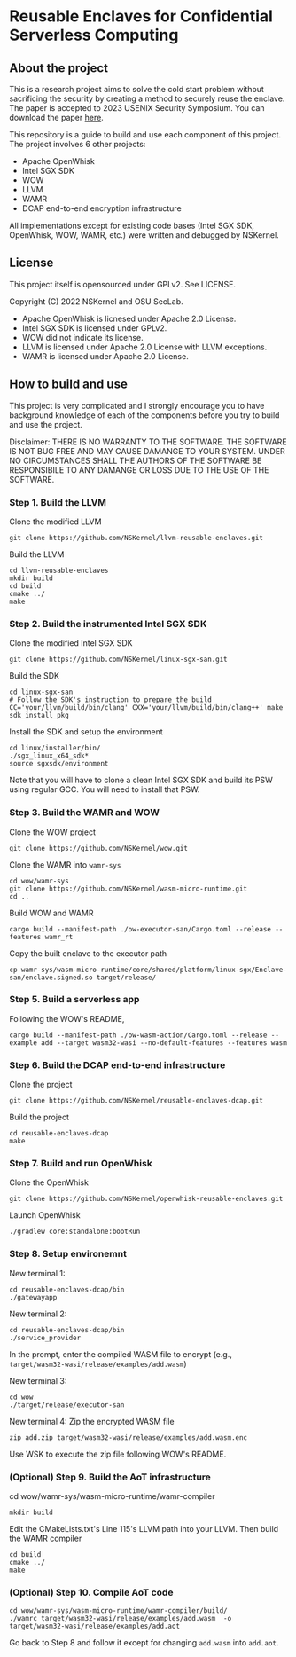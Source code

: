 # Reusable Enclaves for Confidential Serverless Computing

## About the project

This is a research project aims to solve the cold start problem without sacrificing the security by creating a method to securely reuse the enclave. The paper is accepted to 2023 USENIX Security Symposium. You can download the paper [here](https://u.osu.edu/zhao-3289/files/2023/07/Reusable-Enclave.pdf).

This repository is a guide to build and use each component of this project. The project involves 6 other projects:
+ Apache OpenWhisk
+ Intel SGX SDK
+ WOW
+ LLVM
+ WAMR
+ DCAP end-to-end encryption infrastructure

All implementations except for existing code bases (Intel SGX SDK, OpenWhisk, WOW, WAMR, etc.) were written and debugged by NSKernel.

## License

This project itself is opensourced under GPLv2. See LICENSE.

Copyright (C) 2022 NSKernel and OSU SecLab.

+ Apache OpenWhisk is licnesed under Apache 2.0 License.
+ Intel SGX SDK is licensed under GPLv2.
+ WOW did not indicate its license.
+ LLVM is licensed under Apache 2.0 License with LLVM exceptions.
+ WAMR is licensed under Apache 2.0 License.

## How to build and use

This project is very complicated and I strongly encourage you to have background knowledge of each of the components before you try to build and use the project.

Disclaimer: THERE IS NO WARRANTY TO THE SOFTWARE. THE SOFTWARE IS NOT BUG FREE AND MAY CAUSE DAMANGE TO YOUR SYSTEM. UNDER NO CIRCUMSTANCES SHALL THE AUTHORS OF THE SOFTWARE BE RESPONSIBILE TO ANY DAMANGE OR LOSS DUE TO THE USE OF THE SOFTWARE.

### Step 1. Build the LLVM

Clone the modified LLVM

```
git clone https://github.com/NSKernel/llvm-reusable-enclaves.git
```

Build the LLVM

```
cd llvm-reusable-enclaves
mkdir build
cd build
cmake ../
make
```

### Step 2. Build the instrumented Intel SGX SDK

Clone the modified Intel SGX SDK
```
git clone https://github.com/NSKernel/linux-sgx-san.git
```

Build the SDK
```
cd linux-sgx-san
# Follow the SDK's instruction to prepare the build
CC='your/llvm/build/bin/clang' CXX='your/llvm/build/bin/clang++' make sdk_install_pkg
```

Install the SDK and setup the environment
```
cd linux/installer/bin/
./sgx_linux_x64_sdk*
source sgxsdk/environment
```

Note that you will have to clone a clean Intel SGX SDK and build its PSW using regular GCC. You will need to install that PSW.

### Step 3. Build the WAMR and WOW

Clone the WOW project
```
git clone https://github.com/NSKernel/wow.git
```

Clone the WAMR into `wamr-sys`
```
cd wow/wamr-sys
git clone https://github.com/NSKernel/wasm-micro-runtime.git
cd ..
```

Build WOW and WAMR
```
cargo build --manifest-path ./ow-executor-san/Cargo.toml --release --features wamr_rt
```

Copy the built enclave to the executor path
```
cp wamr-sys/wasm-micro-runtime/core/shared/platform/linux-sgx/Enclave-san/enclave.signed.so target/release/
```

### Step 5. Build a serverless app

Following the WOW's README,
```
cargo build --manifest-path ./ow-wasm-action/Cargo.toml --release --example add --target wasm32-wasi --no-default-features --features wasm
```

### Step 6. Build the DCAP end-to-end infrastructure

Clone the project
```
git clone https://github.com/NSKernel/reusable-enclaves-dcap.git
```

Build the project
```
cd reusable-enclaves-dcap
make
```

### Step 7. Build and run OpenWhisk

Clone the OpenWhisk
```
git clone https://github.com/NSKernel/openwhisk-reusable-enclaves.git
```

Launch OpenWhisk
```
./gradlew core:standalone:bootRun
```

### Step 8. Setup environemnt

New terminal 1:
```
cd reusable-enclaves-dcap/bin
./gatewayapp
```

New terminal 2:
```
cd reusable-enclaves-dcap/bin
./service_provider
```
In the prompt, enter the compiled WASM file to encrypt (e.g., `target/wasm32-wasi/release/examples/add.wasm`)

New terminal 3:
```
cd wow
./target/release/executor-san
```

New terminal 4: Zip the encrypted WASM file
```
zip add.zip target/wasm32-wasi/release/examples/add.wasm.enc
```
Use WSK to execute the zip file following WOW's README.

### (Optional) Step 9. Build the AoT infrastructure

cd wow/wamr-sys/wasm-micro-runtime/wamr-compiler
```
mkdir build
```

Edit the CMakeLists.txt's Line 115's LLVM path into your LLVM. Then build the WAMR compiler

```
cd build
cmake ../
make
```

### (Optional) Step 10. Compile AoT code

```
cd wow/wamr-sys/wasm-micro-runtime/wamr-compiler/build/
./wamrc target/wasm32-wasi/release/examples/add.wasm  -o target/wasm32-wasi/release/examples/add.aot
```
Go back to Step 8 and follow it except for changing `add.wasm` into `add.aot`.

